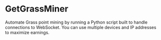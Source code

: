 # GetGrassMiner
Automate Grass point mining by running a Python script built to handle connections to WebSocket. You can use multiple devices and IP addresses to maximize earnings.
